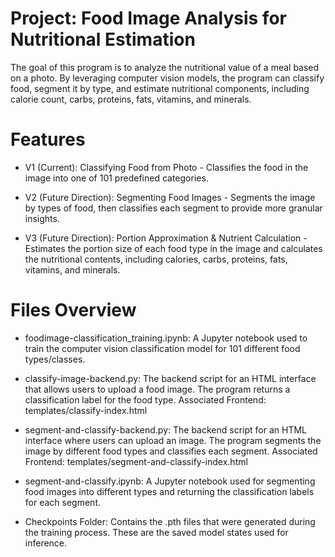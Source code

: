 # Project: Food Image Analysis for Nutritional Estimation
The goal of this program is to analyze the nutritional value of a meal based on a photo. By leveraging computer vision models, the program can classify food, segment it by type, and estimate nutritional components, including calorie count, carbs, proteins, fats, vitamins, and minerals.

# Features
- V1 (Current): Classifying Food from Photo - 
Classifies the food in the image into one of 101 predefined categories.

- V2 (Future Direction): Segmenting Food Images -
Segments the image by types of food, then classifies each segment to provide more granular insights.

- V3 (Future Direction): Portion Approximation & Nutrient Calculation -
Estimates the portion size of each food type in the image and calculates the nutritional contents, including calories, carbs, proteins, fats, vitamins, and minerals.

# Files Overview
- foodimage-classification_training.ipynb:
A Jupyter notebook used to train the computer vision classification model for 101 different food types/classes.

- classify-image-backend.py:
The backend script for an HTML interface that allows users to upload a food image. The program returns a classification label for the food type.
Associated Frontend: templates/classify-index.html

- segment-and-classify-backend.py:
The backend script for an HTML interface where users can upload an image. The program segments the image by different food types and classifies each segment.
Associated Frontend: templates/segment-and-classify-index.html

- segment-and-classify.ipynb:
A Jupyter notebook used for segmenting food images into different types and returning the classification labels for each segment.

- Checkpoints Folder:
Contains the .pth files that were generated during the training process. These are the saved model states used for inference.


